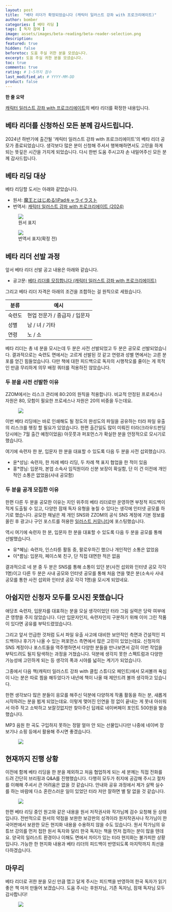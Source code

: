 ```yaml
---
layout: post
title:  "베타 리더가 확정되었습니다 (캐릭터 일러스트 강좌 with 프로크리에이트)"
author: bomber
categories: [ 베타 리딩 ]
tags: [ 독자 참여 ]
image: assets/images/beta-reading/beta-reader-selection.png
description: 
featured: true
hidden: false
beforetoc: 도움 주실 귀한 분을 모셨습니다.
excerpt: 도움 주실 귀한 분을 모셨습니다.
toc: true
comments: true
rating: # 1~5까지 점수
last_modified_at: # YYYY-MM-DD
product: false
---
```


<div class="note">
    <b>한 줄 요약</b>
    <p><a href="https://zzom.io/character-illustration-with-procreate" target="_blank">캐릭터 일러스트 강좌 with 프로크리에이트</a>의 베타 리더를 확정한 내용입니다.</p> 
</div>

## 베타 리더를 신청하신 모든 분께 감사드립니다.

2024년 하반기에 출간될 '캐릭터 일러스트 강좌 with 프로크리에이트'의 베타 리더 공모가 종료되었습니다.
생각보다 많은 분이 신청해 주셔서 행복해하면서도 고민을 하게 되는 뜻깊은 시간을 가지게 되었습니다.
다시 한번 도움 주시고자 손 내밀어주신 모든 분께 감사드립니다.

## 베타 리딩 대상
베타 리딩할 도서는 아래와 같았습니다.

* 원서: <a href="https://amzn.asia/d/0X7CBp2" target="_blank">魔王とはじめる!iPadキャライラスト</a>
* 번역서: <a href="https://zzom.io/character-illustration-with-procreate/" target="_blank">캐릭터 일러스트 강좌 with 프로크리에이트 (2024)</a>

<div class="container">
    <div class="row">
        <div class="col ml-auto">
        <figure>
        <img class="rounded" src="{{ site.baseurl }}/assets/images/beta-reading/deep-blizzard-procreate/cover-procreate-ja.png" alter="book cover ja">
        <figcaption>원서 표지</figcaption>
        </figure>
        </div>
        <div class="col ml-auto">
        <figure>
        <img class="rounded" src="{{ site.baseurl }}/assets/images/beta-reading/deep-blizzard-procreate/cover-procreate-ko.png" alter="book cover ko">
        <figcaption>번역서 표지(확정 전)</figcaption>
        </figure>
        </div>
    </div>
</div>


## 베타 리더 선발 과정 

앞서 베타 리더 선발 공고 내용은 아래와 같습니다.

* 공고문: <a href="https://zzom.io/4-beta-reader-wanted/" target="_blank">베타 리더를 모집합니다 (캐릭터 일러스트 강좌 with 프로크리에이트)</a>

그리고 베타 리더 자격은 아래의 조건을 조합하는 걸 원칙으로 세웠습니다.

| 분류 | 예시 |
| - | - |
| 숙련도 | 현업 전문가 / 중급자 / 입문자 |
| 성별 | 남 / 녀 / 기타 |
| 연령 | 노 / 소 |

베타 리더는 총 네 분을 모시는데 두 분은 사전 선발되었고 두 분은 공모로 선발되었습니다.
결과적으로는 숙련도 면에서는 고르게 선발된 것 같고 연령과 성별 면에서는 고른 분포를 얻긴 힘들었습니다.
다만 책에 대한 피드백으로 독자의 시행착오를 줄이는 게 목적인 만큼 무리하게 의무 배정 쿼터를 적용하진 않았습니다.

### 두 분을 사전 선발한 이유

ZZOM에서는 리스크 관리에 80:20의 원칙을 적용합니다. 
비교적 안정된 프로세스나 자원은 80, 모험이 필요한 프로세스나 자원은 20의 비중을 두는데요. 

<figure>
<img class="large" src="{{ site.baseurl }}/assets/images/beta-reading/stability-vs-risk.png" alter="present">
</figure>

이번 베타 리딩에는 바로 인쇄해도 될 정도의 완성도의 파일을 공유하는 터라 파일 유출의 리스크를 헷징 할 필요가 있었습니다. 
한편 출간일도 많이 미뤄진 터라(크라우드펀딩 당시에는 7월 출간 예정이었음) 아웃풋과 퍼포먼스가 확실한 분을 안정적으로 모시기로 했습니다. 

여기에 숙련자 한 분, 입문자 한 분을 대표할 수 있도록 다음 두 분을 사전 섭외했습니다.


* 윤*성님: 숙련자, 한 차례 베타 리딩, 두 차례 책 표지 협업을 한 적이 있음
* 홍*영님: 입문자, 본업 소속사 임직원이라 신분 보장이 확실함, 단 이 건 이전에 개인적인 소통은 없었음(사내 공모함)

### 두 분을 공개 모집한 이유

한편 다른 두 분을 공모한 이유는 지인 위주의 베타 리더로만 운영하면 부정적 피드백이 적게 도출될 수 있고, 다양한 잠재 독자 유형을 놓칠 수 있다는 생각에 인터넷 공모를 하기로 했습니다. 
공모한 채널은 제 개인 SNS와 ZZOM의 공식 SNS 계정에 기본 정보를 올린 후 광고나 구인 포스트를 허용한 <a href="https://cafe.naver.com/bscomic/792297" target="_blank">일러스트 커뮤니티</a>에 포스팅했습니다.

역시 여기에 숙련자 한 분, 입문자 한 분을 대표할 수 있도록 다음 두 분을 공모를 통해 선발했습니다.

* 유*혜님: 숙련자, 인스타툰 활동 중, 팔로우하긴 했으나 개인적인 소통은 없었음
* 이*름님: 입문자, 페이스북 친구, 단 직접 대면한 적은 없음

결과적으로 네 분 중 두 분은 SNS를 통해 소통이 있던 분(사전 섭외와 인터넷 공모 각각 1명)이고 다른 두 분은 사내 공모와 인터넷 공모를 통해 처음 연을 맺은 분(소속사 사내 공모를 통한 사전 섭외와 인터넷 공모 각각 1명)을 모시게 되었네요.

## 아쉽지만 신청자 모두를 모시진 못했습니다

애당초 숙련자, 입문자를 대표하는 분을 모실 생각이었던 터라 그림 실력은 당락 여부에 큰 영향을 주지 않았습니다. 다만 입문자인지, 숙련자인지 구분하기 위해 이미 그린 작품이 있다면 공유를 부탁드렸었습니다.

그리고 앞서 언급한 것처럼 도서 파일 유출 사고에 대비한 보안적인 측면과 건설적인 피드백이나 후기가 나올 수 있는 퍼포먼스 측면에서 많은 고민이 있었는데요. 
신청자의 SNS 계정이나 포스트들을 역주행하면서 다양한 분들을 만나보면서 감히 이번 작업을 부탁드려도 될지 탐색하는 과정을 거쳤습니다. 덕분에 생각지 못한 스펙트럼과 다양한 가능성에 고민하게 되는 등 생각의 폭과 시야를 넓히는 계기가 되었습니다. 

그중에서 다음 책(캐릭터 일러스트 강좌 with 클립 스튜디오 페인트)에서 모셔볼까 욕심이 나는 분은 따로 찜을 해두었다가 내년에 책이 나올 때 제안드려 볼까 생각하고 있습니다.

한편 생각보다 많은 분들이 응모를 해주신 덕분에 다양하게 작품 활동을 하는 분, 새롭게 시작하려는 분을 뵙게 되었는데요.
이렇게 맺어진 인연을 정 없이 끝내는 게 못내 아쉬워서 아주 작고 소박하고 보잘것없지만 찾아주신 답례로 네이버페이 포인트 500원을 발송했습니다.

MP3 음원 한 곡도 구입하지 못하는 정말 얼마 안 되는 선물입니다만 나중에 네이버 장보기나 쇼핑 등에서 활용해 주시면 좋겠습니다.

<figure>
<img class="medium" src="{{ site.baseurl }}/assets/images/naver-pay/naver-pay-point-500.png" alter="present">
</figure>


## 현재까지 진행 상황

이전에 함께 베타 리딩을 한 분을 제외하고 처음 협업하게 되는 세 분께는 직접 전화를 드려 간단히 브리핑과 Q&A를 진행했습니다.
다행히 모두가 취지에 공감해 주시고 절차를 이해해 주셔서 큰 어려움은 없을 것 같습니다. 
안내와 공유 과정에서 제가 살짝 실수를 하는 바람에 다소 혼란스러운 일이 있었던 터라 저만 잘하면 별 탈 없을 것 같습니다.

<figure>
<img class="large" src="{{ site.baseurl }}/assets/images/beta-reading/process/beta-reading-briefing.png" alter="present">
</figure>

한편 베타 리딩 중인 원고와 같은 내용을 원서 저작권사와 작가님께 검수 요청해 둔 상태입니다.
전반적으로 원서의 약점을 보완한 보강판의 성격이라 원저작권사나 작가님이 한국어판에서 보완한 모든 현지화 내용을 수용하지 않을 수도 있습니다. 
원서 작가님의 유튜브 강의를 먼저 접한 원서 독자와 달리 한국 독자는 책을 먼저 접하는 분이 많을 텐데요. 양국의 일러스트 환경이나 이해도 면에서 차이가 있는 터라 현지화는 불가피한 상황입니다. 가능한 한 현지화 내용과 베타 리더의 피드백이 반영되도록 마지막까지 최선을 다하겠습니다.

## 마무리
베타 리더로 귀한 분을 모신 만큼 맵고 달게 주시는 피드백을 반영하여 한국 독자가 읽기 좋은 책 마저 만들어 보겠습니다.
도움 주시는 후원자님, 기존 독자님, 잠재 독자님 모두 감사합니다!

<figure>
<img class="medium" src="{{ site.baseurl }}/assets/images/zzom-banner.jpg" alter="present">
</figure>